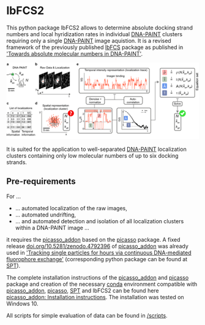 [dna-paint]:https://www.nature.com/articles/nprot.2017.024
[lbfcs-git]: https://github.com/schwille-paint/lbFCS
[lbfcs-paper]: https://pubs.acs.org/doi/abs/10.1021/acs.nanolett.9b03546
[conda]:https://docs.conda.io/projects/conda/en/latest/user-guide/getting-started.html
[picasso]: https://github.com/jungmannlab/picasso
[picasso_addon-git]: https://github.com/schwille-paint/picasso_addon
[picasso_addon-doi]: https://doi.org/10.5281/zenodo.4792396
[picasso_addon-installation]: https://picasso-addon.readthedocs.io/en/latest/installation.html
[spt-git]: https://github.com/schwille-paint/SPT
[spt-paper]: https://www.nature.com/articles/s41467-021-24223-4

<!--- Comments -->

# lbFCS2

This python package lbFCS2 allows to determine absolute docking strand numbers and local hyridization rates
in individual [DNA-PAINT][dna-paint] clusters requiring only a single [DNA-PAINT][dna-paint] image aquistion.
It is a revised framework of the previously published [lbFCS][lbfcs-git] package 
as published in ['Towards absolute molecular numbers in DNA-PAINT'][lbfcs-paper].

<img src="/docs/figures/fig01.png" alt="principle" width="1000">

It is suited for the application to well-separated [DNA-PAINT][dna-paint] localization clusters containing only low 
molecular numbers of up to six docking strands.

## Pre-requirements

For ... 
* ... automated localization of the raw images,
* ... automated undrifting,
* ... and automated detection and isolation of all localization clusters within a DNA-PAINT image ...

it requires the [picasso_addon][picasso_addon-git] based on the [picasso][picasso] package.
A fixed release [doi.org/10.5281/zenodo.4792396][picasso_addon-doi] of [picasso_addon][picasso_addon-git] 
was already used in ['Tracking single particles for hours via continuous DNA-mediated fluorophore exchange'][spt-paper]
(corresponding python package can be found at [SPT][spt-git]).

The complete installation instructions of the [picasso_addon][picasso_addon-git] and [picasso][picasso] package 
and creation of the necessary [conda][conda] environment compatible with [picasso_addon][picasso_addon-git],
[picasso][picasso], [SPT][spt-git] and lbFCS2 can be found here [picasso_addon: Installation instructions][picasso_addon-installation].
The installation was tested on Windows 10.

All scripts for simple evaluation of data can be found in [/scripts](/scripts/).



